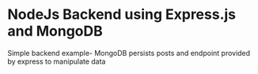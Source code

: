 # NodeJs Backend using Express.js and MongoDB
Simple backend example- MongoDB persists posts and endpoint provided by express to manipulate data
